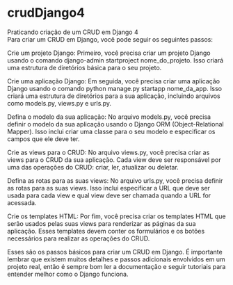 # crudDjango4
Praticando criação de um CRUD em Django 4
<br>
Para criar um CRUD em Django, você pode seguir os seguintes passos:

Crie um projeto Django: Primeiro, você precisa criar um projeto Django usando o comando django-admin startproject nome_do_projeto. Isso criará uma estrutura de diretórios básica para o seu projeto.

Crie uma aplicação Django: Em seguida, você precisa criar uma aplicação Django usando o comando python manage.py startapp nome_da_app. Isso criará uma estrutura de diretórios para a sua aplicação, incluindo arquivos como models.py, views.py e urls.py.

Defina o modelo da sua aplicação: No arquivo models.py, você precisa definir o modelo da sua aplicação usando o Django ORM (Object-Relational Mapper). Isso inclui criar uma classe para o seu modelo e especificar os campos que ele deve ter.

Crie as views para o CRUD: No arquivo views.py, você precisa criar as views para o CRUD da sua aplicação. Cada view deve ser responsável por uma das operações do CRUD: criar, ler, atualizar ou deletar.

Defina as rotas para as suas views: No arquivo urls.py, você precisa definir as rotas para as suas views. Isso inclui especificar a URL que deve ser usada para cada view e qual view deve ser chamada quando a URL for acessada.

Crie os templates HTML: Por fim, você precisa criar os templates HTML que serão usados pelas suas views para renderizar as páginas da sua aplicação. Esses templates devem conter os formulários e os botões necessários para realizar as operações do CRUD.

Esses são os passos básicos para criar um CRUD em Django. É importante lembrar que existem muitos detalhes e passos adicionais envolvidos em um projeto real, então é sempre bom ler a documentação e seguir tutoriais para entender melhor como o Django funciona.
